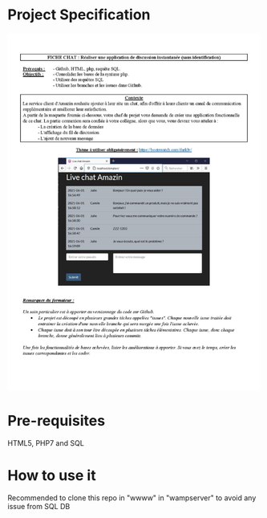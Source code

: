 # Project Specification
![Project Specification](docs/Projet-Chat-Fiche-Apprenant-page-001.jpg)

# Pre-requisites
HTML5, PHP7 and SQL

# How to use it
Recommended to clone this repo in "wwww" in "wampserver" to avoid any issue from SQL DB